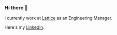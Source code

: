 ### Hi there 👋

I currently work at [Lattice](https://www.lattice.com) as an Engineering Manager.

Here's my [LinkedIn](https://www.linkedin.com/in/adpirz).

<!--
**adpirz/adpirz** is a ✨ _special_ ✨ repository because its `README.md` (this file) appears on your GitHub profile.

Here are some ideas to get you started:

- 🔭 I’m currently working on ...
- 🌱 I’m currently learning ...
- 👯 I’m looking to collaborate on ...
- 🤔 I’m looking for help with ...
- 💬 Ask me about ...
- 📫 How to reach me: ...
- 😄 Pronouns: ...
- ⚡ Fun fact: ...
-->
